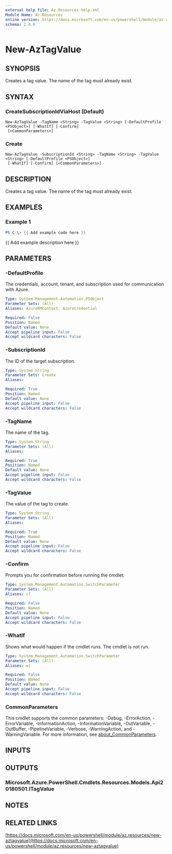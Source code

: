 ```yaml
---
external help file: Az.Resources-help.xml
Module Name: Az.Resources
online version: https://docs.microsoft.com/en-us/powershell/module/az.resources/new-aztagvalue
schema: 2.0.0
---
```


# New-AzTagValue

## SYNOPSIS
Creates a tag value.
The name of the tag must already exist.

## SYNTAX

### CreateSubscriptionIdViaHost (Default)
```
New-AzTagValue -TagName <String> -TagValue <String> [-DefaultProfile <PSObject>] [-WhatIf] [-Confirm]
 [<CommonParameters>]
```

### Create
```
New-AzTagValue -SubscriptionId <String> -TagName <String> -TagValue <String> [-DefaultProfile <PSObject>]
 [-WhatIf] [-Confirm] [<CommonParameters>]
```

## DESCRIPTION
Creates a tag value.
The name of the tag must already exist.

## EXAMPLES

### Example 1
```powershell
PS C:\> {{ Add example code here }}
```

{{ Add example description here }}

## PARAMETERS

### -DefaultProfile
The credentials, account, tenant, and subscription used for communication with Azure.

```yaml
Type: System.Management.Automation.PSObject
Parameter Sets: (All)
Aliases: AzureRMContext, AzureCredential

Required: False
Position: Named
Default value: None
Accept pipeline input: False
Accept wildcard characters: False
```

### -SubscriptionId
The ID of the target subscription.

```yaml
Type: System.String
Parameter Sets: Create
Aliases:

Required: True
Position: Named
Default value: None
Accept pipeline input: False
Accept wildcard characters: False
```

### -TagName
The name of the tag.

```yaml
Type: System.String
Parameter Sets: (All)
Aliases:

Required: True
Position: Named
Default value: None
Accept pipeline input: False
Accept wildcard characters: False
```

### -TagValue
The value of the tag to create.

```yaml
Type: System.String
Parameter Sets: (All)
Aliases:

Required: True
Position: Named
Default value: None
Accept pipeline input: False
Accept wildcard characters: False
```

### -Confirm
Prompts you for confirmation before running the cmdlet.

```yaml
Type: System.Management.Automation.SwitchParameter
Parameter Sets: (All)
Aliases: cf

Required: False
Position: Named
Default value: None
Accept pipeline input: False
Accept wildcard characters: False
```

### -WhatIf
Shows what would happen if the cmdlet runs.
The cmdlet is not run.

```yaml
Type: System.Management.Automation.SwitchParameter
Parameter Sets: (All)
Aliases: wi

Required: False
Position: Named
Default value: None
Accept pipeline input: False
Accept wildcard characters: False
```

### CommonParameters
This cmdlet supports the common parameters: -Debug, -ErrorAction, -ErrorVariable, -InformationAction, -InformationVariable, -OutVariable, -OutBuffer, -PipelineVariable, -Verbose, -WarningAction, and -WarningVariable. For more information, see [about_CommonParameters](http://go.microsoft.com/fwlink/?LinkID=113216).

## INPUTS

## OUTPUTS

### Microsoft.Azure.PowerShell.Cmdlets.Resources.Models.Api20180501.ITagValue
## NOTES

## RELATED LINKS

[https://docs.microsoft.com/en-us/powershell/module/az.resources/new-aztagvalue](https://docs.microsoft.com/en-us/powershell/module/az.resources/new-aztagvalue)

